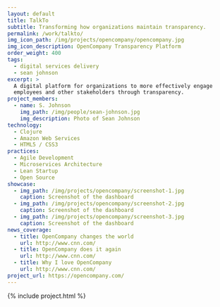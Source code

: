 ```yaml
---
layout: default
title: TalkTo
subtitle: Transforming how organizations maintain transparency.  
permalink: /work/talkto/
img_icon_path: /img/projects/opencompany/opencompany.jpg
img_icon_description: OpenCompany Transparency Platform
order_weight: 400
tags:
  - digital services delivery
  - sean johnson
excerpt: >
  A digital platform for organizations to more effectively engage
  employees and other stakeholders through transparency.
project_members:
  - name: S. Johnson
    img_path: /img/people/sean-johnson.jpg
    img_description: Photo of Sean Johnson
technology:
  - Clojure
  - Amazon Web Services
  - HTML5 / CSS3
practices:
  - Agile Development
  - Microservices Architecture
  - Lean Startup
  - Open Source
showcase:
  - img_path: /img/projects/opencompany/screenshot-1.jpg
    caption: Screenshot of the dashboard
  - img_path: /img/projects/opencompany/screenshot-2.jpg
    caption: Screenshot of the dashboard
  - img_path: /img/projects/opencompany/screenshot-3.jpg
    caption: Screenshot of the dashboard
news_coverage:
  - title: OpenCompany changes the world
    url: http://www.cnn.com/
  - title: OpenCompany does it again
    url: http://www.cnn.com/
  - title: Why I love OpenCompany
    url: http://www.cnn.com/
project_url: https://opencompany.com/
---
```


{% include project.html %}
